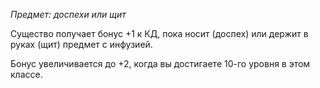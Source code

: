 _Предмет: доспехи или щит_

Существо получает бонус +1 к КД, пока носит (доспех) или держит в руках (щит) предмет с инфузией.

Бонус увеличивается до +2, когда вы достигаете 10-го уровня в этом классе.
